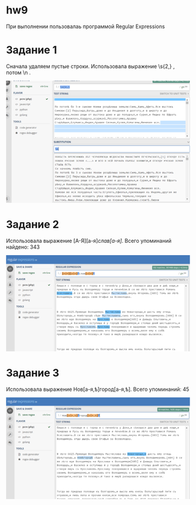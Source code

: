# hw9

При выполнении пользовалаь программой Regular Expressions

# Задание 1

Сначала удаляем пустые строки. Использовала выражение \s{2,} , потом \n .

![alt photo](https://github.com/darfomina/hw9/blob/master/2.png)

# Задание 2

Использовала выражение [А-Я][а-я]*слав[а-я]*. Всего упоминаний найдено: 343

![alt photo](https://github.com/darfomina/hw9/blob/master/3.png)

# Задание 3

Использовала выражение Нов[а-я,ѣ]город[а-я,ѣ]. Всего упоминаний: 45

![alt photo](https://github.com/darfomina/hw9/blob/master/4.png)

